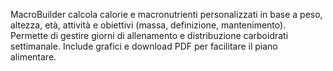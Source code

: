 MacroBuilder calcola calorie e macronutrienti personalizzati in base a peso, altezza, età, attività e obiettivi (massa, definizione, mantenimento). Permette di gestire giorni di allenamento e distribuzione carboidrati settimanale. Include grafici e download PDF per facilitare il piano alimentare.
